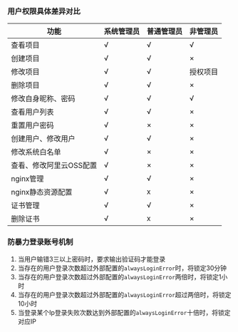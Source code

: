 ### 用户权限具体差异对比

|  功能  |  系统管理员  |  普通管理员  |  非管理员  |
| -- | -- | -- | -- |
|  查看项目  |  √  |  √  | √   |
|  创建项目  | √   |  √  |  ×  |
|  修改项目  | √   |  √  |  授权项目  |
|  删除项目  | √   |  √  |  ×  |
|  修改自身昵称、密码  | √   |  √  |  √  |
|  查看用户列表  | √   |  √  | ×  |
|  重置用户密码  | √   |  ×  | ×  |
|  创建用户、修改用户  | √   |  √  | ×  |
|  修改系统白名单  | √   | × | ×  |
|  查看、修改阿里云OSS配置  | √   | × | ×  |
|  nginx管理  | √   | √ | ×  |
|  nginx静态资源配置  | √   | x | ×  |
|  证书管理  | √   | √ | ×  |
|  删除证书  | √   | x | ×  |
  
###  防暴力登录账号机制

1. 当用户输错3三以上密码时，要求输出验证码才能登录
2. 当存在的用户登录次数超过外部配置的`alwaysLoginError`时，将锁定30分钟
3. 当存在的用户登录次数超过外部配置的`alwaysLoginError`两倍时，将锁定1小时
4. 当存在的用户登录次数超过外部配置的`alwaysLoginError`超过两倍时，将锁定10小时
5. 当登录某个Ip登录失败次数达到外部配置的`alwaysLoginError`十倍时，将锁定对应IP
